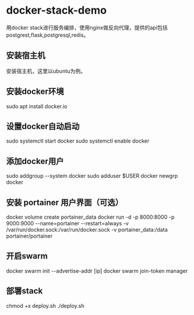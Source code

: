 # docker-stack-demo
用docker stack进行服务编排，使用nginx做反向代理，提供的api包括postgrest,flask,postgresql,redis。

## 安装宿主机
安装宿主机，这里以ubuntu为例。

## 安装docker环境
sudo apt install docker.io

## 设置docker自动启动
sudo systemctl start docker
sudo systemctl enable docker

## 添加docker用户
sudo addgroup --system docker
sudo adduser $USER docker
newgrp docker

## 安装 portainer 用户界面（可选）
docker volume create portainer_data
docker run -d -p 8000:8000 -p 9000:9000 --name=portainer --restart=always -v /var/run/docker.sock:/var/run/docker.sock -v portainer_data:/data portainer/portainer

## 开启swarm
docker swarm init --advertise-addr [ip]
docker swarm join-token manager

## 部署stack
chmod +x deploy.sh
./deploy.sh